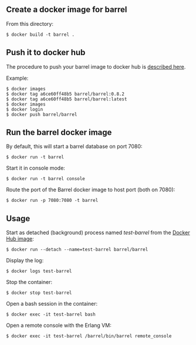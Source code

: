 
## Create a docker image for barrel

From this directory:

    $ docker build -t barrel .


## Push it to docker hub

The procedure to push your barrel image to docker hub is [described here](https://docs.docker.com/engine/getstarted/step_six/).

Example:

    $ docker images
    $ docker tag a6ce60ff48b5 barrel/barrel:0.8.2
    $ docker tag a6ce60ff48b5 barrel/barrel:latest
    $ docker images
    $ docker login
    $ docker push barrel/barrel

## Run the barrel docker image

By default, this will start a barrel database on port 7080:

    $ docker run -t barrel

Start it in console mode:

    $ docker run -t barrel console

Route the port of the Barrel docker image to host port (both on 7080):

    $ docker run -p 7080:7080 -t barrel

## Usage

Start as detached (background) process named *test-barrel*
from the [Docker Hub image](https://hub.docker.com/r/barrel/barrel/):

    $ docker run --detach --name=test-barrel barrel/barrel

Display the log:

    $ docker logs test-barrel

Stop the container:

    $ docker stop test-barrel

Open a bash session in the container:

    $ docker exec -it test-barrel bash

Open a remote console with the Erlang VM:

    $ docker exec -it test-barrel /barrel/bin/barrel remote_console
